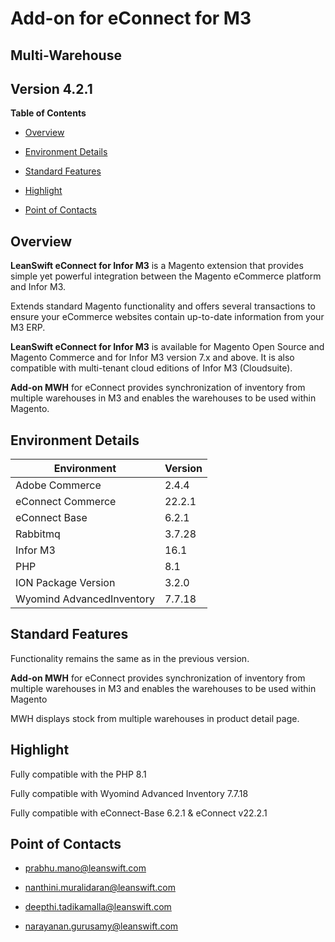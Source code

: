 Add-on for eConnect for M3
==========================

Multi-Warehouse
---------------

Version 4.2.1
-------------

**Table of Contents**

-   [Overview](#overview)

-   [Environment Details](#environment-details)

-   [Standard Features](#standard-features)

-   [Highlight](#highlight)

-   [Point of Contacts](#point-of-contacts)

Overview
--------

**LeanSwift eConnect for Infor M3** is a Magento extension that provides simple
yet powerful integration between the Magento eCommerce platform and Infor M3.

Extends standard Magento functionality and offers several transactions to ensure
your eCommerce websites contain up-to-date information from your M3 ERP.

**LeanSwift eConnect for Infor M3** is available for Magento Open Source and
Magento Commerce and for Infor M3 version 7.x and above. It is also compatible
with multi-tenant cloud editions of Infor M3 (Cloudsuite).

**Add-on MWH** for eConnect provides synchronization of inventory from multiple
warehouses in M3 and enables the warehouses to be used within Magento.

Environment Details
-------------------

| **Environment**          | **Version** |
|--------------------------|-------------|
| Adobe Commerce           | 2.4.4       |
| eConnect Commerce        | 22.2.1      |
| eConnect Base            | 6.2.1       |
| Rabbitmq                 | 3.7.28      |
| Infor M3                 | 16.1        |
| PHP                      | 8.1         |
| ION Package Version      | 3.2.0       |
| Wyomind AdvancedInventory | 7.7.18      |

Standard Features
-----------------

Functionality remains the same as in the previous version.

**Add-on MWH** for eConnect provides synchronization of inventory from multiple
warehouses in M3 and enables the warehouses to be used within Magento

MWH displays stock from multiple warehouses in product detail page.

Highlight
---------
Fully compatible with the PHP 8.1

Fully compatible with  Wyomind Advanced Inventory 7.7.18

Fully compatible with  eConnect-Base 6.2.1 & eConnect v22.2.1

Point of Contacts
-----------------

-   <prabhu.mano@leanswift.com>

-   <nanthini.muralidaran@leanswift.com>

-   [deepthi.tadikamalla\@leanswift.com](mailto:deepthi@leanswift.com)

-   <narayanan.gurusamy@leanswift.com>
